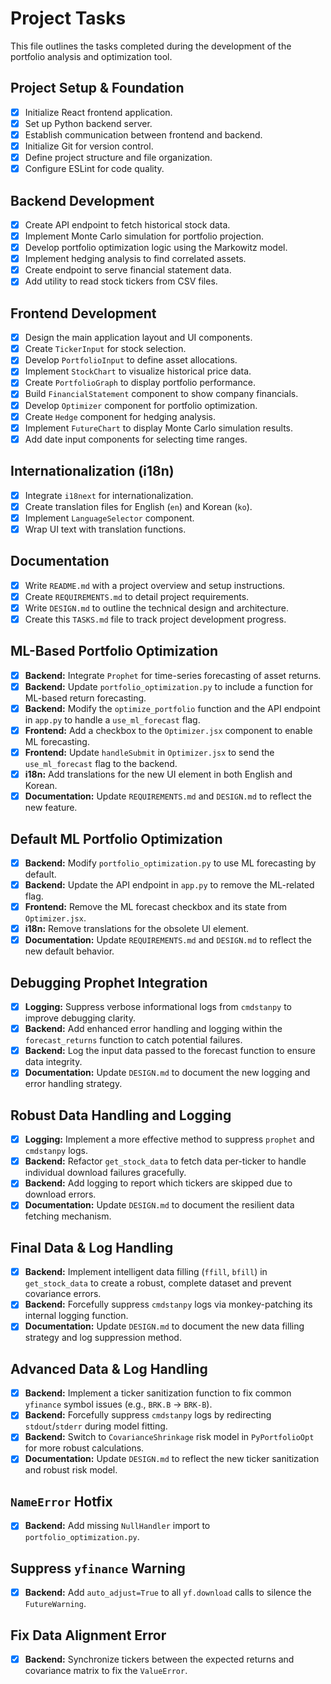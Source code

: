 
# Project Tasks

This file outlines the tasks completed during the development of the portfolio analysis and optimization tool.

## Project Setup & Foundation
- [x] Initialize React frontend application.
- [x] Set up Python backend server.
- [x] Establish communication between frontend and backend.
- [x] Initialize Git for version control.
- [x] Define project structure and file organization.
- [x] Configure ESLint for code quality.

## Backend Development
- [x] Create API endpoint to fetch historical stock data.
- [x] Implement Monte Carlo simulation for portfolio projection.
- [x] Develop portfolio optimization logic using the Markowitz model.
- [x] Implement hedging analysis to find correlated assets.
- [x] Create endpoint to serve financial statement data.
- [x] Add utility to read stock tickers from CSV files.

## Frontend Development
- [x] Design the main application layout and UI components.
- [x] Create `TickerInput` for stock selection.
- [x] Develop `PortfolioInput` to define asset allocations.
- [x] Implement `StockChart` to visualize historical price data.
- [x] Create `PortfolioGraph` to display portfolio performance.
- [x] Build `FinancialStatement` component to show company financials.
- [x] Develop `Optimizer` component for portfolio optimization.
- [x] Create `Hedge` component for hedging analysis.
- [x] Implement `FutureChart` to display Monte Carlo simulation results.
- [x] Add date input components for selecting time ranges.

## Internationalization (i18n)
- [x] Integrate `i18next` for internationalization.
- [x] Create translation files for English (`en`) and Korean (`ko`).
- [x] Implement `LanguageSelector` component.
- [x] Wrap UI text with translation functions.

## Documentation
- [x] Write `README.md` with a project overview and setup instructions.
- [x] Create `REQUIREMENTS.md` to detail project requirements.
- [x] Write `DESIGN.md` to outline the technical design and architecture.
- [x] Create this `TASKS.md` file to track project development progress.

## ML-Based Portfolio Optimization
- [x] **Backend:** Integrate `Prophet` for time-series forecasting of asset returns.
- [x] **Backend:** Update `portfolio_optimization.py` to include a function for ML-based return forecasting.
- [x] **Backend:** Modify the `optimize_portfolio` function and the API endpoint in `app.py` to handle a `use_ml_forecast` flag.
- [x] **Frontend:** Add a checkbox to the `Optimizer.jsx` component to enable ML forecasting.
- [x] **Frontend:** Update `handleSubmit` in `Optimizer.jsx` to send the `use_ml_forecast` flag to the backend.
- [x] **i18n:** Add translations for the new UI element in both English and Korean.
- [x] **Documentation:** Update `REQUIREMENTS.md` and `DESIGN.md` to reflect the new feature.

## Default ML Portfolio Optimization
- [x] **Backend:** Modify `portfolio_optimization.py` to use ML forecasting by default.
- [x] **Backend:** Update the API endpoint in `app.py` to remove the ML-related flag.
- [x] **Frontend:** Remove the ML forecast checkbox and its state from `Optimizer.jsx`.
- [x] **i18n:** Remove translations for the obsolete UI element.
- [x] **Documentation:** Update `REQUIREMENTS.md` and `DESIGN.md` to reflect the new default behavior.

## Debugging Prophet Integration
- [x] **Logging:** Suppress verbose informational logs from `cmdstanpy` to improve debugging clarity.
- [x] **Backend:** Add enhanced error handling and logging within the `forecast_returns` function to catch potential failures.
- [x] **Backend:** Log the input data passed to the forecast function to ensure data integrity.
- [x] **Documentation:** Update `DESIGN.md` to document the new logging and error handling strategy.

## Robust Data Handling and Logging
- [x] **Logging:** Implement a more effective method to suppress `prophet` and `cmdstanpy` logs.
- [x] **Backend:** Refactor `get_stock_data` to fetch data per-ticker to handle individual download failures gracefully.
- [x] **Backend:** Add logging to report which tickers are skipped due to download errors.
- [x] **Documentation:** Update `DESIGN.md` to document the resilient data fetching mechanism.

## Final Data & Log Handling
- [x] **Backend:** Implement intelligent data filling (`ffill`, `bfill`) in `get_stock_data` to create a robust, complete dataset and prevent covariance errors.
- [x] **Backend:** Forcefully suppress `cmdstanpy` logs via monkey-patching its internal logging function.
- [x] **Documentation:** Update `DESIGN.md` to document the new data filling strategy and log suppression method.

## Advanced Data & Log Handling
- [x] **Backend:** Implement a ticker sanitization function to fix common `yfinance` symbol issues (e.g., `BRK.B` -> `BRK-B`).
- [x] **Backend:** Forcefully suppress `cmdstanpy` logs by redirecting `stdout`/`stderr` during model fitting.
- [x] **Backend:** Switch to `CovarianceShrinkage` risk model in `PyPortfolioOpt` for more robust calculations.
- [x] **Documentation:** Update `DESIGN.md` to reflect the new ticker sanitization and robust risk model.

## `NameError` Hotfix
- [x] **Backend:** Add missing `NullHandler` import to `portfolio_optimization.py`.

## Suppress `yfinance` Warning
- [x] **Backend:** Add `auto_adjust=True` to all `yf.download` calls to silence the `FutureWarning`.

## Fix Data Alignment Error
- [x] **Backend:** Synchronize tickers between the expected returns and covariance matrix to fix the `ValueError`.
